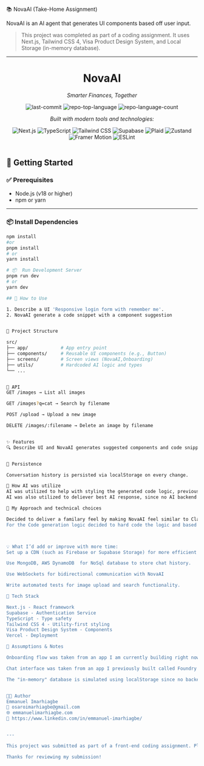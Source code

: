  📚 NovaAI (Take-Home Assignment)

NovaAI is an AI agent that generates UI components based off user input.



> This project was completed as part of a coding assignment. It uses Next.js, Tailwind CSS 4, Visa Product Design System, and Local Storage (in-memory database).

---
<div align="center">

# NovaAI

<em>Smarter Finances, Together</em>

<!-- BADGES -->
<img src="https://img.shields.io/github/last-commit/OsaroImarhiagbe/Monevo?style=flat&logo=git&logoColor=white&color=2E8B57" alt="last-commit">
<img src="https://img.shields.io/github/languages/top/OsaroImarhiagbe/Monevo?style=flat&color=2E8B57" alt="repo-top-language">
<img src="https://img.shields.io/github/languages/count/OsaroImarhiagbe/Monevo?style=flat&color=2E8B57" alt="repo-language-count">

<em>Built with modern tools and technologies:</em>

<img src="https://img.shields.io/badge/Next.js-000000.svg?style=flat&logo=next.js&logoColor=white" alt="Next.js">
<img src="https://img.shields.io/badge/TypeScript-3178C6.svg?style=flat&logo=TypeScript&logoColor=white" alt="TypeScript">
<img src="https://img.shields.io/badge/Tailwind_CSS-38B2AC.svg?style=flat&logo=tailwind-css&logoColor=white" alt="Tailwind CSS">
<img src="https://img.shields.io/badge/Supabase-3ECF8E.svg?style=flat&logo=supabase&logoColor=white" alt="Supabase">
<img src="https://img.shields.io/badge/Plaid-00B57F.svg?style=flat&logoColor=white" alt="Plaid">
<img src="https://img.shields.io/badge/Zustand-000000.svg?style=flat&logo=react&logoColor=white" alt="Zustand">
<img src="https://img.shields.io/badge/Framer_Motion-EF0184.svg?style=flat&logo=framer&logoColor=white" alt="Framer Motion">
<img src="https://img.shields.io/badge/ESLint-4B32C3.svg?style=flat&logo=ESLint&logoColor=white" alt="ESLint">

</div>
<br>

## 🚀 Getting Started

### ✅ Prerequisites

- Node.js (v18 or higher)
- npm or yarn

---

### 📦 Install Dependencies

```bash
npm install
#or
pnpm install
# or
yarn install

# 📦  Run Development Server
pnpm run dev
# or
yarn dev

## 🧭 How to Use

1. Describe a UI 'Responsive login form with remember me'.
2. NovaAI generate a code snippet with a component suggestion


📁 Project Structure

src/
├── app/            # App entry point
├── components/     # Reusable UI components (e.g., Button)
├── screens/        # Screen views (NovaAI,Onboarding)
├── utils/          # Hardcoded AI logic and types
└── ...


🧠 API
GET /images → List all images

GET /images?q=cat → Search by filename

POST /upload → Upload a new image

DELETE /images/:filename → Delete an image by filename


✨ Features
🔍 Describe UI and NovaAI generates suggested components and code snippets


💾 Persistence

Conversation history is persisted via localStorage on every change.

🤖 How AI was utilize
AI was utilized to help with styling the generated code logic, previous logic was not meeting the expectations that needed to be meet.
AI was also utilized to deliever best AI response, since no AI backend was used, AI was asked to generate common response based off user input.

💭 My Approach and technical choices

Decided to deliver a familary feel by making NovaAI feel similar to Claude or Chatgpt, where user's can describe what UI they want in the free from input box
For the Code generation logic decided to hard code the logic and based on the user input it would be mapped to provide the approipate component need and code.



💡 What I’d add or improve with more time:
Set up a CDN (such as Firebase or Supabase Storage) for more efficient image delivery.

Use MongoDB, AWS DynamoDB  for NoSql database to store chat history.

Use WebSockets for bidirectional communication with NovaAI

Write automated tests for image upload and search functionality.

🎨 Tech Stack

Next.js - React framework
Supabase - Authentication Service
TypeScript - Type safety
Tailwind CSS 4 - Utility-first styling
Visa Product Design System - Components
Vercel - Deployment

🧠 Assumptions & Notes

Onboarding flow was taken from an app I am currently building right now called Aspensify ( reused code to speed up development)

Chat interface was taken from an app I previously built called Foundry ( reused code to speed up development)

The "in-memory" database is simulated using localStorage since no backend is involved.


🧑‍💻 Author
Emmanuel Imarhiagbe
📧 osaroimarhiagbe@gmail.com
🌐 emmanuelimarhiagbe.com
💼 https://www.linkedin.com/in/emmanuel-imarhiagbe/


---

This project was submitted as part of a front-end coding assignment. Please do not reuse or redistribute without permission.

Thanks for reviewing my submission!
